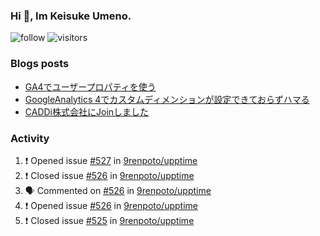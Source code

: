 ### Hi 👋, Im Keisuke Umeno.

<!--
**9renpoto/9renpoto** is a ✨ _special_ ✨ repository because its `README.md` (this file) appears on your GitHub profile.

Here are some ideas to get you started:

- 🔭 I’m currently working on ...
- 🌱 I’m currently learning ...
- 👯 I’m looking to collaborate on ...
- 🤔 I’m looking for help with ...
- 💬 Ask me about ...
- 📫 How to reach me: ...
- 😄 Pronouns: ...
- ⚡ Fun fact: ...
-->

![follow](https://img.shields.io/github/followers/9renpoto?label=Follow&style=social)
![visitors](https://komarev.com/ghpvc/?username=9renpoto&label=Profile%20views&color=0e75b6&style=flat)

### Blogs posts

<!-- BLOG-POST-LIST:START -->
- [GA4でユーザープロパティを使う](https://9renpoto.dev/2021/02/21/google-analytics-4-user-properties/)
- [GoogleAnalytics 4でカスタムディメンションが設定できておらずハマる](https://9renpoto.dev/2021/02/13/google-analytics-4/)
- [CADDi株式会社にJoinしました](https://9renpoto.dev/2020/12/05/join/)
<!-- BLOG-POST-LIST:END -->

### Activity

<!--START_SECTION:activity-->
1. ❗️ Opened issue [#527](https://github.com/9renpoto/upptime/issues/527) in [9renpoto/upptime](https://github.com/9renpoto/upptime)
2. ❗️ Closed issue [#526](https://github.com/9renpoto/upptime/issues/526) in [9renpoto/upptime](https://github.com/9renpoto/upptime)
3. 🗣 Commented on [#526](https://github.com/9renpoto/upptime/issues/526) in [9renpoto/upptime](https://github.com/9renpoto/upptime)
4. ❗️ Opened issue [#526](https://github.com/9renpoto/upptime/issues/526) in [9renpoto/upptime](https://github.com/9renpoto/upptime)
5. ❗️ Closed issue [#525](https://github.com/9renpoto/upptime/issues/525) in [9renpoto/upptime](https://github.com/9renpoto/upptime)
<!--END_SECTION:activity-->

<!--START_SECTION:waka-->
<!--END_SECTION:waka-->

